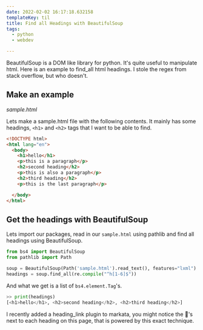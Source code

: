 ```yaml
---
date: 2022-02-02 16:17:18.632158
templateKey: til
title: Find all Headings with BeautifulSoup
tags:
  - python
  - webdev

---
```


BeautifulSoup is a DOM like library for python.  It's quite useful to
manipulate html.  Here is an example to find_all html headings.  I stole
the regex from stack overflow, but who doesn't.

## Make an example
_sample.html_

Lets make a sample.html file with the following contents.  It mainly has
some headings, `<h1>` and `<h2>` tags that I want to be able to find.

```html
<!DOCTYPE html>
<html lang="en">
  <body>
    <h1>hello</h1>
    <p>this is a paragraph</p>
    <h2>second heading</h2>
    <p>this is also a paragraph</p>
    <h2>third heading</h2>
    <p>this is the last paragraph</p>

  </body>
</html>
```

## Get the headings with BeautifulSoup

Lets import our packages, read in our `sample.html` using pathlib and find all
headings using BeautifulSoup.

```python
from bs4 import BeautifulSoup
from pathlib import Path

soup = BeautifulSoup(Path('sample.html').read_text(), features="lxml")
headings = soup.find_all(re.compile("^h[1-6]$"))
```

And what we get is a list of `bs4.element.Tag`'s.

```python
>> print(headings)
[<h1>hello</h1>, <h2>second heading</h2>, <h2>third heading</h2>]
```

I recently added a heading_link plugin to markata, you might notice the
🔗's next to each heading on this page, that is powered by this exact
technique.
